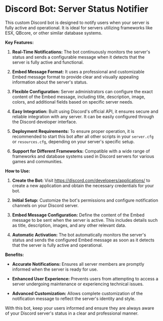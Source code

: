 # **Discord Bot: Server Status Notifier**

This custom Discord bot is designed to notify users when your server is fully active and operational. It is ideal for servers utilizing frameworks like ESX, QBcore, or other similar database systems.

**Key Features:**

1. **Real-Time Notifications:** The bot continuously monitors the server's status and sends a configurable message when it detects that the server is fully active and functional.

2. **Embed Message Format:** It uses a professional and customizable Embed message format to provide clear and visually appealing information about the server's status.

3. **Flexible Configuration:** Server administrators can configure the exact content of the Embed message, including title, description, image, colors, and additional fields based on specific server needs.

4. **Easy Integration:** Built using Discord's official API, it ensures secure and reliable integration with any server. It can be easily configured through the Discord developer interface.

5. **Deployment Requirements:** To ensure proper operation, it is recommended to start this bot after all other scripts in your `server.cfg` or `resources.cfg`, depending on your server's specific setup.

6. **Support for Different Frameworks:** Compatible with a wide range of frameworks and database systems used in Discord servers for various games and communities.

**How to Use:**

1. **Create the Bot:** Visit https://discord.com/developers/applications/ to create a new application and obtain the necessary credentials for your bot.

2. **Initial Setup:** Customize the bot's permissions and configure notification channels on your Discord server.

3. **Embed Message Configuration:** Define the content of the Embed message to be sent when the server is active. This includes details such as title, description, images, and any other relevant data.

4. **Automatic Activation:** The bot automatically monitors the server's status and sends the configured Embed message as soon as it detects that the server is fully active and operational.

**Benefits:**

- **Accurate Notifications:** Ensures all server members are promptly informed when the server is ready for use.
  
- **Enhanced User Experience:** Prevents users from attempting to access a server undergoing maintenance or experiencing technical issues.
  
- **Advanced Customization:** Allows complete customization of the notification message to reflect the server's identity and style.

With this bot, keep your users informed and ensure they are always aware of your Discord server's status in a clear and professional manner.
